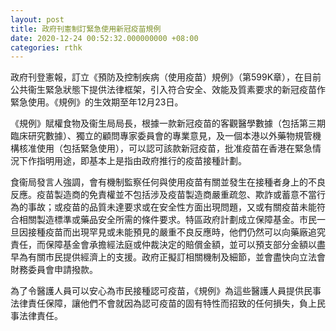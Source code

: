 ```yaml
---
layout: post
title: 政府刊憲制訂緊急使用新冠疫苗規例
date: 2020-12-24 00:52:32.000000000 +08:00
categories: rthk
---
```


政府刊登憲報，訂立《預防及控制疾病（使用疫苗）規例》（第599K章），在目前公共衞生緊急狀態下提供法律框架，引入符合安全、效能及質素要求的新冠疫苗作緊急使用。《規例》的生效期至年12月23日。
 
《規例》賦權食物及衞生局局長，根據一款新冠疫苗的客觀醫學數據（包括第三期臨床研究數據）、獨立的顧問專家委員會的專業意見，及一個本港以外藥物規管機構核准使用（包括緊急使用），可以認可該款新冠疫苗，批准疫苗在香港在緊急情況下作指明用途，即基本上是指由政府推行的疫苗接種計劃。
 
食衞局發言人強調，會有機制監察任何與使用疫苗有關並發生在接種者身上的不良反應。疫苗製造商的免責權並不包括涉及疫苗製造商嚴重疏忽、欺詐或蓄意不當行為的事故；或疫苗的品質未達要求或在安全性方面出現問題，又或有關疫苗未能符合相關製造標準或藥品安全所需的條件要求。特區政府計劃成立保障基金。市民一旦因接種疫苗而出現罕見或未能預見的嚴重不良反應時，他們仍然可以向藥廠追究責任，而保障基金會承擔經法庭或仲裁決定的賠償金額，並可以預支部分金額以盡早為有關市民提供經濟上的支援。政府正擬訂相關機制及細節，並會盡快向立法會財務委員會申請撥款。
 
為了令醫護人員可以安心為市民接種認可疫苗，《規例》為這些醫護人員提供民事法律責任保障，讓他們不會就因為認可疫苗的固有特性而招致的任何損失，負上民事法律責任。
